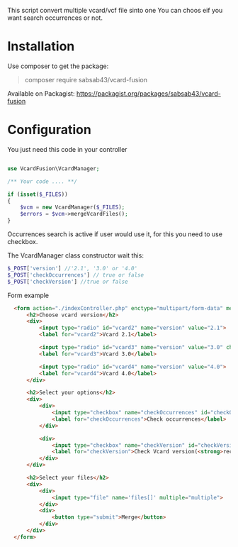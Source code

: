This script convert multiple vcard/vcf file sinto one You can choos eif you want search occurrences or not.

# Installation

Use composer to get the package:

>composer require sabsab43/vcard-fusion

Available on Packagist: https://packagist.org/packages/sabsab43/vcard-fusion

# Configuration

You just need this code in your controller

```php

use VcardFusion\VcardManager;

/** Your code .... **/

if (isset($_FILES)) 
{   
    $vcm = new VcardManager($_FILES);
    $errors = $vcm->mergeVcardFiles();  
}

```

Occurrences search is active if user would use it, for this you need to use checkbox.

The VcardManager class constructor wait this:

```php
$_POST['version'] //'2.1', '3.0' or '4.0'
$_POST['checkOccurrences'] // true or false
$_POST['checkVersion'] //true or false
```

Form example

```html
  <form action="./indexController.php" enctype="multipart/form-data" method="POST">
      <h2>Choose vcard version</h2> 
      <div>
          <input type="radio" id="vcard2" name="version" value="2.1">
          <label for="vcard2">Vcard 2.1</label>

          <input type="radio" id="vcard3" name="version" value="3.0" checked>
          <label for="vcard3">Vcard 3.0</label>

          <input type="radio" id="vcard4" name="version" value="4.0">
          <label for="vcard4">Vcard 4.0</label>
      </div>

      <h2>Select your options</h2>
      <div>
          <div>
              <input type="checkbox" name="checkOccurrences" id="checkOccurrences">
              <label for="checkOccurrences">Check occurrences</label>
          </div>

          <div>
              <input type="checkbox" name="checkVersion" id="checkVersion" checked>
              <label for="checkVersion">Check Vcard version(<strong>recommandé</strong>)</label>
          </div>
      </div>

      <h2>Select your files</h2>
      <div>
          <div>
              <input type="file" name='files[]' multiple="multiple">
          </div>
          <div>
              <button type="submit">Merge</button>
          </div>
      </div>
  </form>
```
